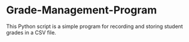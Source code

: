 # Grade-Management-Program
This Python script is a simple program for recording and storing student grades in a CSV file.
